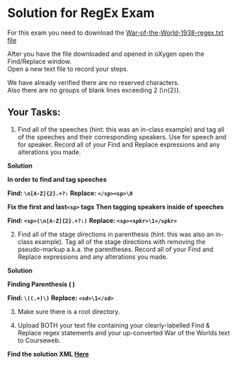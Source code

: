 # Solution for RegEx Exam


For this exam you need to download the [War-of-the-World-1938-regex.txt file](https://github.com/ebeshero/DHClass-Hub/blob/master/Class-Examples/Regex-Upconversion/War-of-the-Worlds-1938-regex.txt) 

After you have the file downloaded and opened in oXygen open the Find/Replace window.  
Open a new text file to record your steps.

We have already verified there are no reserved characters.   
Also there are no groups of blank lines exceeding 2 (\n{2}).

## Your Tasks:   

1. Find all of the speeches (hint: this was an in-class example) and tag all of the speeches and their corresponding speakers. Use <sp> for speech and <spkr> for speaker. Record all of your Find and Replace expressions and any alterations you made. 

**Solution**

**In order to find and tag speeches**

**Find: `\n[A-Z]{2}.+?:`**
**Replace: `</sp><sp>\0`**

**Fix the first and last`<sp>` tags**
**Then tagging speakers inside of speeches**

**Find: `<sp>(\n[A-Z]{2}.+?:)`**
**Replace: `<sp><spkr>\1</spkr>`**

2. Find all of the stage directions in parenthesis (hint: this was also an in-class example). Tag all of the stage directions with <sd> removing the pseudo-markup a.k.a. the parentheses. Record all of your Find and Replace expressions and any alterations you made. 

**Solution**

**Finding Parenthesis (   )**

**Find: `\((.+)\)`**
**Replace: `<sd>\1</sd>`**

3. Make sure there is a root directory.

4. Upload BOTH your text file containing your clearly-labelled Find & Replace regex statements and your up-converted War of the Worlds text to Courseweb. 

**Find the solution XML [Here](https://github.com/ebeshero/DHClass-Hub/blob/master/Solutions/RegexExam/RegexExam-solutionXML.xml)**

